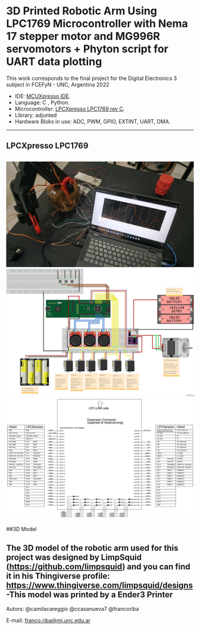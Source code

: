 #   3D Printed Robotic Arm Using LPC1769 Microcontroller with Nema 17 stepper motor and MG996R servomotors + Phyton script for UART data plotting 
This work corresponds to the final project for the Digital Electronics 3 subject in FCEFyN - UNC, Argentina 2022

- IDE: [MCUXpresso IDE](https://www.nxp.com/design/software/development-software/mcuxpresso-software-and-tools-/mcuxpresso-integrated-development-environment-ide:MCUXpresso-IDE).
- Language: C , Python.
- Microcontroller: [LPCXpresso LPC1769 rev C](https://www.embeddedartists.com/products/lpc1769-lpcxpresso/).
- Library: adjunted
- Hardware Bloks in use: ADC, PWM, GPIO, EXTINT, UART, DMA.
---
## LPCXpresso LPC1769
![lpc1769](img/final_result.jpeg "Final Result") 
![lpc1769](img/schematic.png "Robotic Arm Connections") 
![lpc1769_pinout](img/LPC1769_pinout.jpg "LPC1769 Pinout")
---
##3D Model

The 3D model of the robotic arm used for this project was designed by LimpSquid (https://github.com/limpsquid) and you can find it in his Thingiverse profile: https://www.thingiverse.com/limpsquid/designs
-This model was printed by a Ender3 Printer
---
Autors: @camilacareggio @ccasanueva7 @francoriba

E-mail: franco.riba@mi.unc.edu.ar
